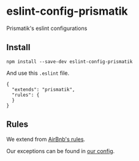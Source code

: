 # eslint-config-prismatik
Prismatik's eslint configurations

## Install

```
npm install --save-dev eslint-config-prismatik
```

And use this `.eslint` file.

```
{
  "extends": "prismatik",
  "rules": {
  }
}
```

## Rules

We extend from [AirBnb's rules](https://github.com/airbnb/javascript/tree/master/packages/eslint-config-airbnb).

Our exceptions can be found in [our config](https://github.com/Prismatik/eslint-config-prismatik/blob/master/index.js).
